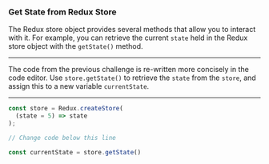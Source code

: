 ### Get State from Redux Store

The Redux store object provides several methods that allow you to interact with it. For example, you can retrieve the current `state` held in the Redux store object with the `getState()` method.

<hr/>

The code from the previous challenge is re-written more concisely in the code editor. Use `store.getState()` to retrieve the `state` from the `store`, and assign this to a new variable `currentState`.

<hr/>

```js
const store = Redux.createStore(
  (state = 5) => state
);

// Change code below this line

const currentState = store.getState()
```